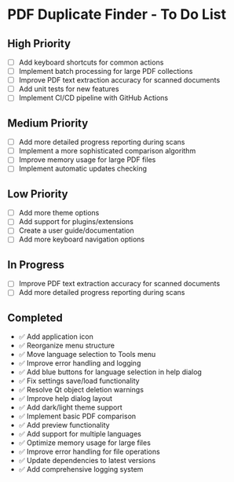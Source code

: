 # PDF Duplicate Finder - To Do List

## High Priority

- [ ] Add keyboard shortcuts for common actions
- [ ] Implement batch processing for large PDF collections
- [ ] Improve PDF text extraction accuracy for scanned documents
- [ ] Add unit tests for new features
- [ ] Implement CI/CD pipeline with GitHub Actions

## Medium Priority

- [ ] Add more detailed progress reporting during scans
- [ ] Implement a more sophisticated comparison algorithm
- [ ] Improve memory usage for large PDF files
- [ ] Implement automatic updates checking

## Low Priority

- [ ] Add more theme options
- [ ] Add support for plugins/extensions
- [ ] Create a user guide/documentation
- [ ] Add more keyboard navigation options

## In Progress

- [ ] Improve PDF text extraction accuracy for scanned documents
- [ ] Add more detailed progress reporting during scans

## Completed

- ✅ Add application icon
- ✅ Reorganize menu structure
- ✅ Move language selection to Tools menu
- ✅ Improve error handling and logging
- ✅ Add blue buttons for language selection in help dialog
- ✅ Fix settings save/load functionality
- ✅ Resolve Qt object deletion warnings
- ✅ Improve help dialog layout
- ✅ Add dark/light theme support
- ✅ Implement basic PDF comparison
- ✅ Add preview functionality
- ✅ Add support for multiple languages
- ✅ Optimize memory usage for large files
- ✅ Improve error handling for file operations
- ✅ Update dependencies to latest versions
- ✅ Add comprehensive logging system
